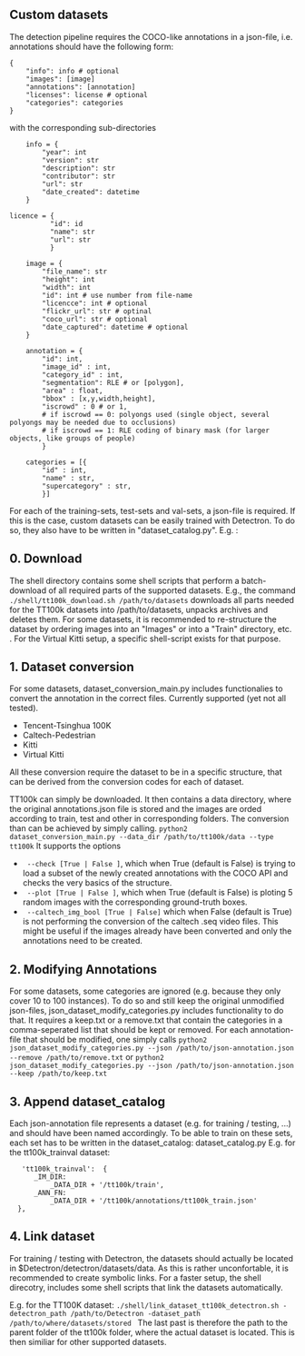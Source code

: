 ## Custom datasets

The detection pipeline requires the COCO-like annotations in a json-file, i.e. annotations should have the following form:
```
{
    "info": info # optional
    "images": [image]
    "annotations": [annotation]
    "licenses": license # optional
    "categories": categories
}
```
with the corresponding sub-directories

```
    info = {
        "year": int
        "version": str
        "description": str
        "contributor": str
        "url": str
        "date_created": datetime
    }
``` 
```    
licence = {
          "id": id
          "name": str
          "url": str
          }
```
```
    image = {
        "file_name": str
        "height": int
        "width": int
        "id": int # use number from file-name
        "licencce": int # optional
        "flickr_url": str # optinal
        "coco_url": str # optional
        "date_captured": datetime # optional
    }
```
```
    annotation = {
        "id": int,
        "image_id" : int,
        "category_id" : int,
        "segmentation": RLE # or [polygon],
        "area" : float,
        "bbox" : [x,y,width,height],
        "iscrowd" : 0 # or 1,
        # if iscrowd == 0: polyongs used (single object, several polyongs may be needed due to occlusions)
        # if iscrowd == 1: RLE coding of binary mask (for larger objects, like groups of people)
        }
```
```
    categories = [{
        "id" : int,
        "name" : str,
        "supercategory" : str,
        }]
 ```
 For each of the training-sets, test-sets and val-sets, a json-file is required. If this is the case, custom datasets can be easily trained with Detectron. To do so, they also have to be written in "dataset_catalog.py". E.g. :
 
 ## 0. Download
 The shell directory contains some shell scripts that perform a batch-download of all required parts of the supported datasets. 
 E.g., the command ```./shell/tt100k_download.sh /path/to/datasets``` downloads all parts needed for the TT100k datasets into /path/to/datasets, unpacks archives and deletes them. 
 For some datasets, it is recommended to re-structure the dataset by ordering images into an "Images" or into a "Train" directory, etc. .
 For the Virtual Kitti setup, a specific shell-script exists for that purpose. 
  
  ## 1. Dataset conversion
  For some datasets, dataset_conversion_main.py includes functionalies to convert the annotation in the correct files. 
  Currently supported (yet not all tested). 
  - Tencent-Tsinghua 100K
  - Caltech-Pedestrian
  - Kitti
  - Virtual Kitti
  
  All these conversion require the dataset to be in a specific structure, that can be derived from the conversion codes for each of dataset. 
  
TT100k can simply be downloaded. It then contains a data directory, where the original annotations.json file is stored and the images are orded according to train, test and other in corresponding folders. 
The conversion than can be achieved by simply calling. 
    ```
    python2 dataset_conversion_main.py --data_dir /path/to/tt100k/data --type tt100k
    ```
It supports the options  
- ``` --check [True | False ]```, which when True (default is False) is trying to load a subset of the newly created annotations with the COCO API and checks the very basics of the structure. 
- ``` --plot [True | False ]```, which when True (default is False) is ploting 5 random images with the corresponding ground-truth boxes. 
- ``` --caltech_img_bool [True | False]``` which when False (default is True) is not performing the conversion of the caltech .seq video files. This might be useful if the images already have been converted and only the annotations need to be created.

## 2. Modifying Annotations
For some datasets, some categories are ignored (e.g. because they only cover 10 to 100 instances). To do so and still keep the original unmodified json-files, json_dataset_modify_categories.py includes functionality to do that. 
It requires a keep.txt or a remove.txt that contain the categories in a comma-seperated list that should be kept or removed. For each annotation-file that should be modified, one simply calls
``` python2 json_dataset_modify_categories.py --json /path/to/json-annotation.json --remove /path/to/remove.txt ```
or 
``` python2 json_dataset_modify_categories.py --json /path/to/json-annotation.json --keep /path/to/keep.txt ```

## 3. Append dataset_catalog
Each json-annotation file represents a dataset (e.g. for training / testing, ...) and should have been named accordingly. To be able to train on these sets, each set has to be written in the dataset_catalog: dataset_catalog.py
E.g. for the tt100k_trainval dataset:
  ```
     'tt100k_trainval':  {
        _IM_DIR:
            _DATA_DIR + '/tt100k/train',
        _ANN_FN:
            _DATA_DIR + '/tt100k/annotations/tt100k_train.json'
    },
  ```
  
  ## 4. Link dataset
  For training / testing with Detectron, the datasets should actually be located in $Detectron/detectron/datasets/data. As this is rather unconfortable, it is recommended to create symbolic links. For a faster setup, the shell direcotry, includes some shell scripts that link the datasets automatically. 
  
  E.g. for the TT100K dataset: 
  ```./shell/link_dataset_tt100k_detectron.sh -detectron_path /path/to/Detectron -dataset_path /path/to/where/datasets/stored ```
  The last past is therefore the path to the parent folder of the tt100k folder, where the actual dataset is located. 
  This is then similiar for other supported datasets. 
